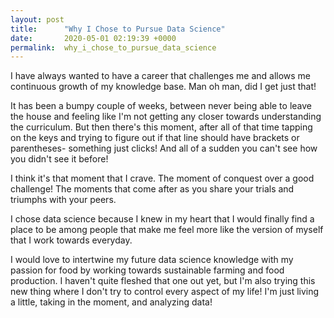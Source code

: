 ```yaml
---
layout: post
title:      "Why I Chose to Pursue Data Science"
date:       2020-05-01 02:19:39 +0000
permalink:  why_i_chose_to_pursue_data_science
---
```



I have always wanted to have a career that challenges me and allows me continuous growth of my knowledge base. Man oh man, did I get just that! 

It has been a bumpy couple of weeks, between never being able to leave the house and feeling like I'm not getting any closer towards understanding the curriculum. But then there's this moment, after all of that time tapping on the keys and trying to figure out if that line should have brackets or parentheses- something just clicks! And all of a sudden you can't see how you didn't see it before! 

I think it's that moment that I crave. The moment of conquest over a good challenge! The moments that come after as you share your trials and triumphs with your peers. 

I chose data science because I knew in my heart that I would finally find a place to be among people that make me feel more like the version of myself that I work towards everyday. 

I would love to intertwine my future data science knowledge with my passion for food by working towards sustainable farming and food production. I haven't quite fleshed that one out yet, but I'm also trying this new thing where I don't try to control every aspect of my life! I'm just living a little, taking in the moment, and analyzing data!
